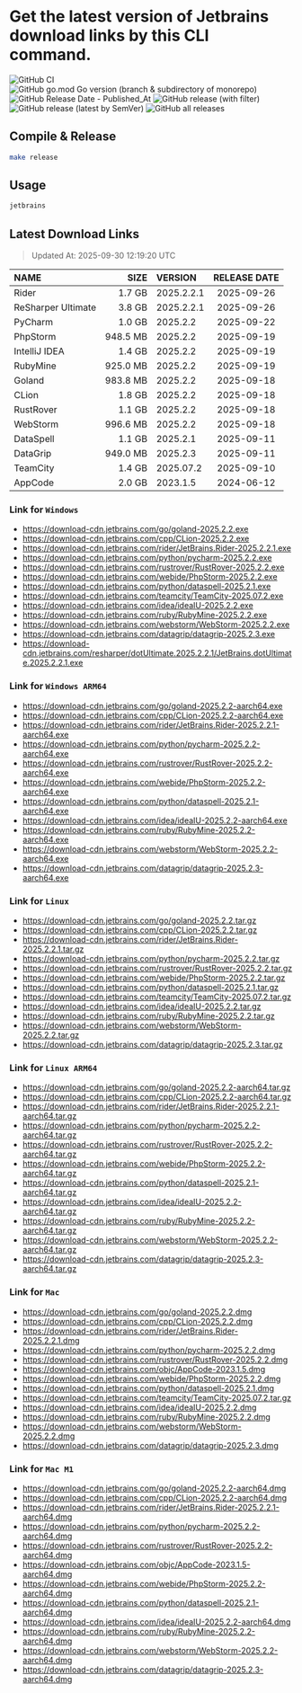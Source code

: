 # Get the latest version of Jetbrains download links by this CLI command.

![GitHub CI](https://github.com/designinlife/jetbrains/actions/workflows/ci.yml/badge.svg)
![GitHub go.mod Go version (branch & subdirectory of monorepo)](https://img.shields.io/github/go-mod/go-version/designinlife/jetbrains/master)
![GitHub Release Date - Published_At](https://img.shields.io/github/release-date/designinlife/jetbrains)
![GitHub release (with filter)](https://img.shields.io/github/v/release/designinlife/jetbrains)
![GitHub release (latest by SemVer)](https://img.shields.io/github/downloads/designinlife/jetbrains/v1.1.12/total)
![GitHub all releases](https://img.shields.io/github/downloads/designinlife/jetbrains/total)

## Compile & Release

```bash
make release
```

## Usage

```bash
jetbrains
```

## Latest Download Links

> Updated At: 2025-09-30 12:19:20 UTC

| NAME | SIZE | VERSION | RELEASE DATE |
| :-- | --: | :-- | :--: |
| Rider | 1.7 GB | 2025.2.2.1 | 2025-09-26 |
| ReSharper Ultimate | 3.8 GB | 2025.2.2.1 | 2025-09-26 |
| PyCharm | 1.0 GB | 2025.2.2 | 2025-09-22 |
| PhpStorm | 948.5 MB | 2025.2.2 | 2025-09-19 |
| IntelliJ IDEA | 1.4 GB | 2025.2.2 | 2025-09-19 |
| RubyMine | 925.0 MB | 2025.2.2 | 2025-09-19 |
| Goland | 983.8 MB | 2025.2.2 | 2025-09-18 |
| CLion | 1.8 GB | 2025.2.2 | 2025-09-18 |
| RustRover | 1.1 GB | 2025.2.2 | 2025-09-18 |
| WebStorm | 996.6 MB | 2025.2.2 | 2025-09-18 |
| DataSpell | 1.1 GB | 2025.2.1 | 2025-09-11 |
| DataGrip | 949.0 MB | 2025.2.3 | 2025-09-11 |
| TeamCity | 1.4 GB | 2025.07.2 | 2025-09-10 |
| AppCode | 2.0 GB | 2023.1.5 | 2024-06-12 |

### Link for `Windows`

* <https://download-cdn.jetbrains.com/go/goland-2025.2.2.exe>
* <https://download-cdn.jetbrains.com/cpp/CLion-2025.2.2.exe>
* <https://download-cdn.jetbrains.com/rider/JetBrains.Rider-2025.2.2.1.exe>
* <https://download-cdn.jetbrains.com/python/pycharm-2025.2.2.exe>
* <https://download-cdn.jetbrains.com/rustrover/RustRover-2025.2.2.exe>
* <https://download-cdn.jetbrains.com/webide/PhpStorm-2025.2.2.exe>
* <https://download-cdn.jetbrains.com/python/dataspell-2025.2.1.exe>
* <https://download-cdn.jetbrains.com/teamcity/TeamCity-2025.07.2.exe>
* <https://download-cdn.jetbrains.com/idea/ideaIU-2025.2.2.exe>
* <https://download-cdn.jetbrains.com/ruby/RubyMine-2025.2.2.exe>
* <https://download-cdn.jetbrains.com/webstorm/WebStorm-2025.2.2.exe>
* <https://download-cdn.jetbrains.com/datagrip/datagrip-2025.2.3.exe>
* <https://download-cdn.jetbrains.com/resharper/dotUltimate.2025.2.2.1/JetBrains.dotUltimate.2025.2.2.1.exe>

### Link for `Windows ARM64`

* <https://download-cdn.jetbrains.com/go/goland-2025.2.2-aarch64.exe>
* <https://download-cdn.jetbrains.com/cpp/CLion-2025.2.2-aarch64.exe>
* <https://download-cdn.jetbrains.com/rider/JetBrains.Rider-2025.2.2.1-aarch64.exe>
* <https://download-cdn.jetbrains.com/python/pycharm-2025.2.2-aarch64.exe>
* <https://download-cdn.jetbrains.com/rustrover/RustRover-2025.2.2-aarch64.exe>
* <https://download-cdn.jetbrains.com/webide/PhpStorm-2025.2.2-aarch64.exe>
* <https://download-cdn.jetbrains.com/python/dataspell-2025.2.1-aarch64.exe>
* <https://download-cdn.jetbrains.com/idea/ideaIU-2025.2.2-aarch64.exe>
* <https://download-cdn.jetbrains.com/ruby/RubyMine-2025.2.2-aarch64.exe>
* <https://download-cdn.jetbrains.com/webstorm/WebStorm-2025.2.2-aarch64.exe>
* <https://download-cdn.jetbrains.com/datagrip/datagrip-2025.2.3-aarch64.exe>

### Link for `Linux`

* <https://download-cdn.jetbrains.com/go/goland-2025.2.2.tar.gz>
* <https://download-cdn.jetbrains.com/cpp/CLion-2025.2.2.tar.gz>
* <https://download-cdn.jetbrains.com/rider/JetBrains.Rider-2025.2.2.1.tar.gz>
* <https://download-cdn.jetbrains.com/python/pycharm-2025.2.2.tar.gz>
* <https://download-cdn.jetbrains.com/rustrover/RustRover-2025.2.2.tar.gz>
* <https://download-cdn.jetbrains.com/webide/PhpStorm-2025.2.2.tar.gz>
* <https://download-cdn.jetbrains.com/python/dataspell-2025.2.1.tar.gz>
* <https://download-cdn.jetbrains.com/teamcity/TeamCity-2025.07.2.tar.gz>
* <https://download-cdn.jetbrains.com/idea/ideaIU-2025.2.2.tar.gz>
* <https://download-cdn.jetbrains.com/ruby/RubyMine-2025.2.2.tar.gz>
* <https://download-cdn.jetbrains.com/webstorm/WebStorm-2025.2.2.tar.gz>
* <https://download-cdn.jetbrains.com/datagrip/datagrip-2025.2.3.tar.gz>

### Link for `Linux ARM64`

* <https://download-cdn.jetbrains.com/go/goland-2025.2.2-aarch64.tar.gz>
* <https://download-cdn.jetbrains.com/cpp/CLion-2025.2.2-aarch64.tar.gz>
* <https://download-cdn.jetbrains.com/rider/JetBrains.Rider-2025.2.2.1-aarch64.tar.gz>
* <https://download-cdn.jetbrains.com/python/pycharm-2025.2.2-aarch64.tar.gz>
* <https://download-cdn.jetbrains.com/rustrover/RustRover-2025.2.2-aarch64.tar.gz>
* <https://download-cdn.jetbrains.com/webide/PhpStorm-2025.2.2-aarch64.tar.gz>
* <https://download-cdn.jetbrains.com/python/dataspell-2025.2.1-aarch64.tar.gz>
* <https://download-cdn.jetbrains.com/idea/ideaIU-2025.2.2-aarch64.tar.gz>
* <https://download-cdn.jetbrains.com/ruby/RubyMine-2025.2.2-aarch64.tar.gz>
* <https://download-cdn.jetbrains.com/webstorm/WebStorm-2025.2.2-aarch64.tar.gz>
* <https://download-cdn.jetbrains.com/datagrip/datagrip-2025.2.3-aarch64.tar.gz>

### Link for `Mac`

* <https://download-cdn.jetbrains.com/go/goland-2025.2.2.dmg>
* <https://download-cdn.jetbrains.com/cpp/CLion-2025.2.2.dmg>
* <https://download-cdn.jetbrains.com/rider/JetBrains.Rider-2025.2.2.1.dmg>
* <https://download-cdn.jetbrains.com/python/pycharm-2025.2.2.dmg>
* <https://download-cdn.jetbrains.com/rustrover/RustRover-2025.2.2.dmg>
* <https://download-cdn.jetbrains.com/objc/AppCode-2023.1.5.dmg>
* <https://download-cdn.jetbrains.com/webide/PhpStorm-2025.2.2.dmg>
* <https://download-cdn.jetbrains.com/python/dataspell-2025.2.1.dmg>
* <https://download-cdn.jetbrains.com/teamcity/TeamCity-2025.07.2.tar.gz>
* <https://download-cdn.jetbrains.com/idea/ideaIU-2025.2.2.dmg>
* <https://download-cdn.jetbrains.com/ruby/RubyMine-2025.2.2.dmg>
* <https://download-cdn.jetbrains.com/webstorm/WebStorm-2025.2.2.dmg>
* <https://download-cdn.jetbrains.com/datagrip/datagrip-2025.2.3.dmg>

### Link for `Mac M1`

* <https://download-cdn.jetbrains.com/go/goland-2025.2.2-aarch64.dmg>
* <https://download-cdn.jetbrains.com/cpp/CLion-2025.2.2-aarch64.dmg>
* <https://download-cdn.jetbrains.com/rider/JetBrains.Rider-2025.2.2.1-aarch64.dmg>
* <https://download-cdn.jetbrains.com/python/pycharm-2025.2.2-aarch64.dmg>
* <https://download-cdn.jetbrains.com/rustrover/RustRover-2025.2.2-aarch64.dmg>
* <https://download-cdn.jetbrains.com/objc/AppCode-2023.1.5-aarch64.dmg>
* <https://download-cdn.jetbrains.com/webide/PhpStorm-2025.2.2-aarch64.dmg>
* <https://download-cdn.jetbrains.com/python/dataspell-2025.2.1-aarch64.dmg>
* <https://download-cdn.jetbrains.com/idea/ideaIU-2025.2.2-aarch64.dmg>
* <https://download-cdn.jetbrains.com/ruby/RubyMine-2025.2.2-aarch64.dmg>
* <https://download-cdn.jetbrains.com/webstorm/WebStorm-2025.2.2-aarch64.dmg>
* <https://download-cdn.jetbrains.com/datagrip/datagrip-2025.2.3-aarch64.dmg>
